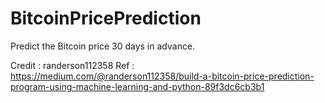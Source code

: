# BitcoinPricePrediction
Predict the Bitcoin price 30 days in advance.

















Credit : randerson112358
Ref : https://medium.com/@randerson112358/build-a-bitcoin-price-prediction-program-using-machine-learning-and-python-89f3dc6cb3b1
